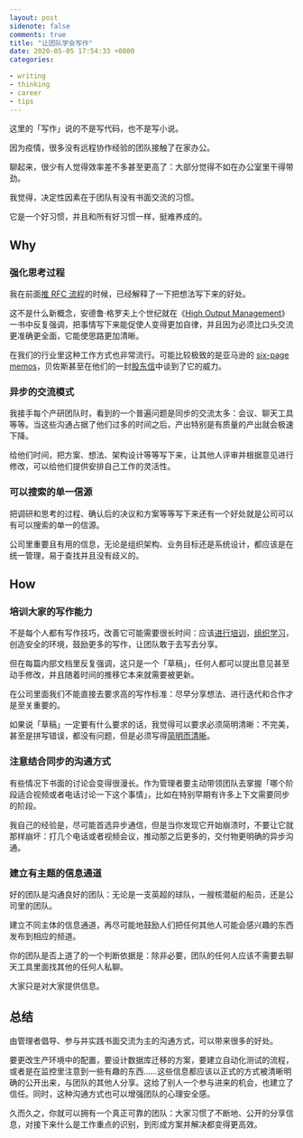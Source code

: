 ```yaml
---
layout: post
sidenote: false
comments: true
title: "让团队学会写作"
date: 2020-05-05 17:54:33 +0800
categories:

- writing
- thinking
- career
- tips
---
```


这里的「写作」说的不是写代码，也不是写小说。

因为疫情，很多没有远程协作经验的团队接触了在家办公。

聊起来，很少有人觉得效率差不多甚至更高了：大部分觉得不如在办公室里干得带劲。

我觉得，决定性因素在于团队有没有书面交流的习惯。

它是一个好习惯，并且和所有好习惯一样，挺难养成的。

## Why

### 强化思考过程

我在前面[推 RFC 流程](/2020/03/rfc-driven-architecture-process/)的时候，已经解释了一下把想法写下来的好处。

这不是什么新概念，安德鲁·格罗夫上个世纪就在《[High Output Management](https://www.amazon.com/High-Output-Management-Andrew-Grove-ebook/dp/B015VACHOK)》一书中反复强调，把事情写下来能促使人变得更加自律，并且因为必须比口头交流更准确更全面，它能使思路更加清晰。

在我们的行业里这种工作方式也非常流行。可能比较极致的是亚马逊的 [six-page memos](https://observer.com/2019/06/amazon-ceo-jeff-bezos-meetings-success-strategy/)，贝佐斯甚至在他们的一封[股东信](https://www.sec.gov/Archives/edgar/data/1018724/000119312518121161/d456916dex991.htm)中谈到了它的威力。

### 异步的交流模式

我接手每个产研团队时，看到的一个普遍问题是同步的交流太多：会议、聊天工具等等。当这些沟通占据了他们过多的时间之后，产出特别是有质量的产出就会极速下降。

给他们时间，把方案、想法、架构设计等等写下来，让其他人评审并根据意见进行修改，可以给他们提供安排自己工作的灵活性。

### 可以搜索的单一信源

把调研和思考的过程、确认后的决议和方案等等写下来还有一个好处就是公司可以有可以搜索的单一的信源。

公司里重要且有用的信息，无论是组织架构、业务目标还是系统设计，都应该是在统一管理，易于查找并且没有歧义的。

## How

### 培训大家的写作能力

不是每个人都有写作技巧，改善它可能需要很长时间：应该[进行培训](https://developers.google.com/tech-writing)，[组织学习](https://philipkiely.com/wfsd/)，创造安全的环境，鼓励更多的写作，让团队敢于去写去分享。

但在每篇内部文档里反复强调，这只是一个「草稿」，任何人都可以提出意见甚至动手修改，并且随着时间的推移它本来就需要被更新。

在公司里面我们不能直接去要求高的写作标准：尽早分享想法、进行迭代和合作才是至关重要的。

如果说「草稿」一定要有什么要求的话，我觉得可以要求必须简明清晰：不完美，甚至是拼写错误，都没有问题，但是必须写得[简明而清晰](https://www.amazon.com/Writing-Well-30th-Anniversary-Nonfiction-ebook/dp/B0090RVGW0/)。

### 注意结合同步的沟通方式

有些情况下书面的讨论会变得很漫长。作为管理者要主动带领团队去掌握「哪个阶段适合视频或者电话讨论一下这个事情」，比如在特别早期有许多上下文需要同步的阶段。

我自己的经验是，尽可能首选异步通信，但是当你发现它开始崩溃时，不要让它就那样崩坏：打几个电话或者视频会议，推动那之后更多的，交付物更明确的异步沟通。

### 建立有主题的信息通道

好的团队是沟通良好的团队：无论是一支英超的球队，一艘核潜艇的船员，还是公司里的团队。

建立不同主体的信息通道，再尽可能地鼓励人们把任何其他人可能会感兴趣的东西发布到相应的频道。

你的团队是否上道了的一个判断依据是：除非必要，团队的任何人应该不需要去聊天工具里面找其他的任何人私聊。

大家只是对大家提供信息。

## 总结

由管理者倡导、参与并实践书面交流为主的沟通方式，可以带来很多的好处。

要更改生产环境中的配置，要设计数据库迁移的方案，要建立自动化测试的流程，或者是在监控里注意到一些有趣的东西……这些信息都应该以正式的方式被清晰明确的公开出来，与团队的其他人分享。这给了别人一个参与进来的机会，也建立了信任。同时，这种沟通方式也可以增强团队的心理安全感。

久而久之，你就可以拥有一个真正可靠的团队：大家习惯了不断地、公开的分享信息，对接下来什么是工作重点的识别，到形成方案并解决都变得更高效。




